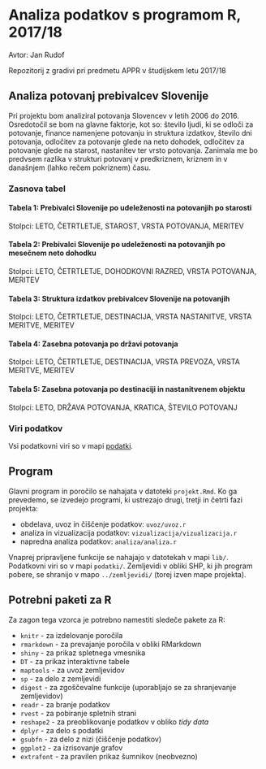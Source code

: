# Analiza podatkov s programom R, 2017/18

Avtor: Jan Rudof

Repozitorij z gradivi pri predmetu APPR v študijskem letu 2017/18

## Analiza potovanj prebivalcev Slovenije

Pri projektu bom analiziral potovanja Slovencev v letih 2006 do 2016. Osredotočil se bom na glavne faktorje, kot so: število ljudi, ki se odloči za potovanje, finance namenjene potovanju in struktura izdatkov, število dni potovanja, odločitev za potovanje glede na neto dohodek, odločitev za potovanje glede na starost, nastanitev ter vrsto potovanja. 
Zanimala me bo predvsem razlika v strukturi potovanj v predkriznem, kriznem in v današnjem (lahko rečem pokriznem) času.

### Zasnova tabel

#### Tabela 1: Prebivalci Slovenije po udeleženosti na potovanjih po starosti
Stolpci: LETO, ČETRTLETJE, STAROST, VRSTA POTOVANJA, MERITEV

#### Tabela 2: Prebivalci Slovenije po udeleženosti na potovanjih po mesečnem neto dohodku
Stolpci: LETO, ČETRTLETJE, DOHODKOVNI RAZRED, VRSTA POTOVANJA, MERITEV

#### Tabela 3: Struktura izdatkov prebivalcev Slovenije na potovanjih 
Stolpci: LETO, ČETRTLETJE, DESTINACIJA, VRSTA NASTANITVE, VRSTA MERITVE, MERITEV

#### Tabela 4: Zasebna potovanja po državi potovanja
Stolpci: LETO, ČETRTLETJE, DESTINACIJA, VRSTA PREVOZA, VRSTA MERITVE, MERITEV

#### Tabela 5: Zasebna potovanja po destinaciji in nastanitvenem objektu
Stolpci: LETO, DRŽAVA POTOVANJA, KRATICA, ŠTEVILO POTOVANJ


### Viri podatkov

Vsi podatkovni viri so v mapi [podatki](https://github.com/janrudof/APPR-2017-18/tree/master/podatki).

## Program

Glavni program in poročilo se nahajata v datoteki `projekt.Rmd`. Ko ga prevedemo,
se izvedejo programi, ki ustrezajo drugi, tretji in četrti fazi projekta:

* obdelava, uvoz in čiščenje podatkov: `uvoz/uvoz.r`
* analiza in vizualizacija podatkov: `vizualizacija/vizualizacija.r`
* napredna analiza podatkov: `analiza/analiza.r`

Vnaprej pripravljene funkcije se nahajajo v datotekah v mapi `lib/`. Podatkovni
viri so v mapi `podatki/`. Zemljevidi v obliki SHP, ki jih program pobere, se
shranijo v mapo `../zemljevidi/` (torej izven mape projekta).

## Potrebni paketi za R

Za zagon tega vzorca je potrebno namestiti sledeče pakete za R:

* `knitr` - za izdelovanje poročila
* `rmarkdown` - za prevajanje poročila v obliki RMarkdown
* `shiny` - za prikaz spletnega vmesnika
* `DT` - za prikaz interaktivne tabele
* `maptools` - za uvoz zemljevidov
* `sp` - za delo z zemljevidi
* `digest` - za zgoščevalne funkcije (uporabljajo se za shranjevanje zemljevidov)
* `readr` - za branje podatkov
* `rvest` - za pobiranje spletnih strani
* `reshape2` - za preoblikovanje podatkov v obliko *tidy data*
* `dplyr` - za delo s podatki
* `gsubfn` - za delo z nizi (čiščenje podatkov)
* `ggplot2` - za izrisovanje grafov
* `extrafont` - za pravilen prikaz šumnikov (neobvezno)
